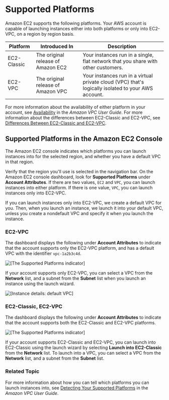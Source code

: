 # Supported Platforms<a name="ec2-supported-platforms"></a>

Amazon EC2 supports the following platforms\. Your AWS account is capable of launching instances either into both platforms or only into EC2\-VPC, on a region by region basis\. 


| Platform | Introduced In | Description | 
| --- | --- | --- | 
|  EC2\-Classic  |  The original release of Amazon EC2  |  Your instances run in a single, flat network that you share with other customers\.  | 
|  EC2\-VPC  |  The original release of Amazon VPC  |  Your instances run in a virtual private cloud \(VPC\) that's logically isolated to your AWS account\.  | 

For more information about the availability of either platform in your account, see [Availability](https://docs.aws.amazon.com/vpc/latest/userguide/default-vpc.html#default-vpc-availability) in the *Amazon VPC User Guide*\. For more information about the differences between EC2\-Classic and EC2\-VPC, see [Differences Between EC2\-Classic and EC2\-VPC](using-vpc.md#differences-ec2-classic-vpc)\.

## Supported Platforms in the Amazon EC2 Console<a name="console-updates"></a>

The Amazon EC2 console indicates which platforms you can launch instances into for the selected region, and whether you have a default VPC in that region\.

Verify that the region you'll use is selected in the navigation bar\. On the Amazon EC2 console dashboard, look for **Supported Platforms** under **Account Attributes**\. If there are two values, `EC2` and `VPC`, you can launch instances into either platform\. If there is one value, `VPC`, you can launch instances only into EC2\-VPC\.

If you can launch instances only into EC2\-VPC, we create a default VPC for you\. Then, when you launch an instance, we launch it into your default VPC, unless you create a nondefault VPC and specify it when you launch the instance\.

### EC2\-VPC<a name="vpc-only"></a>

The dashboard displays the following under **Account Attributes** to indicate that the account supports only the EC2\-VPC platform, and has a default VPC with the identifier `vpc-1a2b3c4d`\.

![\[The Supported Platforms indicator\]](http://docs.aws.amazon.com/AWSEC2/latest/UserGuide/images/vpc_indicator.png)

If your account supports only EC2\-VPC, you can select a VPC from the **Network** list, and a subnet from the **Subnet** list when you launch an instance using the launch wizard\.

![\[Instance details: default VPC\]](http://docs.aws.amazon.com/AWSEC2/latest/UserGuide/images/vpc_only_launch.png)

### EC2\-Classic, EC2\-VPC<a name="both-platforms"></a>

The dashboard displays the following under **Account Attributes** to indicate that the account supports both the EC2\-Classic and EC2\-VPC platforms\.

![\[The Supported Platforms indicator\]](http://docs.aws.amazon.com/AWSEC2/latest/UserGuide/images/classic_indicator.png)

If your account supports EC2\-Classic and EC2\-VPC, you can launch into EC2\-Classic using the launch wizard by selecting **Launch into EC2\-Classic** from the **Network** list\. To launch into a VPC, you can select a VPC from the **Network** list, and a subnet from the **Subnet** list\.

### Related Topic<a name="related-topic"></a>

For more information about how you can tell which platforms you can launch instances into, see [Detecting Your Supported Platforms](https://docs.aws.amazon.com/vpc/latest/userguide/default-vpc.html#detecting-platform) in the *Amazon VPC User Guide*\.